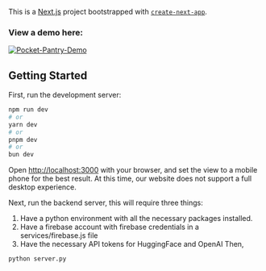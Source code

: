 This is a [Next.js](https://nextjs.org/) project bootstrapped with [`create-next-app`](https://github.com/vercel/next.js/tree/canary/packages/create-next-app).

### View a demo here:
[![Pocket-Pantry-Demo](https://img.youtube.com/vi/RQ5utcfLwe8/0.jpg)](https://www.youtube.com/watch?v=RQ5utcfLwe8)

## Getting Started

First, run the development server:

```bash
npm run dev
# or
yarn dev
# or
pnpm dev
# or
bun dev
```

Open [http://localhost:3000](http://localhost:3000) with your browser, and set the view to a mobile phone for the best result.
At this time, our website does not support a full desktop experience.

Next, run the backend server, this will require three things:
1. Have a python environment with all the necessary packages installed.
2. Have a firebase account with firebase credentials in a services/firebase.js file
3. Have the necessary API tokens for HuggingFace and OpenAI
Then,
```bash
python server.py
```
